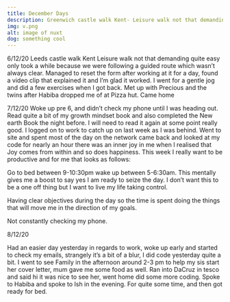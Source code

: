 ```yaml
---
title: December Days
description: Greenwich castle walk Kent- Leisure walk not that demanding quite easy only took a while because we were following a guided route which wasn’t always clear.
img: v.png
alt: image of nuxt  
dog: something cool
---
```

6/12/20
Leeds castle walk Kent
Leisure walk not that demanding quite easy only took a while because we were following a guided route which wasn’t always clear.
Managed to reset the form after working at it for a day, found a video clip that explained it and I’m glad it worked. I went for a gentle jog and did a few exercises when I got back. Met up with Precious and the twins after Habiba dropped me of at Pizza hut. Came home 

7/12/20
Woke up pre 6, and didn’t check my phone until I was heading out. Read quite a bit of my growth mindset book and also completed the New earth Book the night before. I will need to read it again at some point really good. I logged on to work to catch up on last week as I was behind. Went to site and spent most of the day on the network came back and looked at my code for nearly an hour there was an inner joy in me when I realised that Joy comes from within and so does happiness. This week I really want to be productive and for me that looks as follows:

Go to bed between 9-10:30pm wake up between 5-6:30am.
This mentally gives me a boost to say yes I am ready to seize the day. I don’t want this to be a one off thing but I want to live my life taking control.

Having clear objectives during the day so the time is spent doing the things that will move me in the direction of my goals.

Not constantly checking my phone. 

8/12/20

Had an easier day yesterday in regards to work, woke up early and started to check my emails, strangely it’s a bit of a blur, I did code yesterday quite a bit. I went to see Family in the afternoon around 2-3 pm to help my sis start her cover letter, mum gave me some food as well. Ran into DaCruz in tesco and said hi it was nice to see her, went home did some more coding. Spoke to Habiba and spoke to Ish in the evening. For quite some time, and then got ready for bed. 
